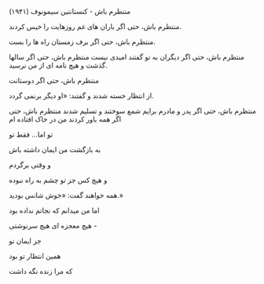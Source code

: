 <p>
  منتظرم باش - کنستانتین سیمونوف (۱۹۴۱)

منتظرم باش، حتی اگر باران های غم روزهایت را خیس کردند.

منتظرم باش، حتی اگر برف زمستان راه ها را بست.

منتظرم باش، حتی اگر دیگران به تو گفتند امیدی نیست
منتظرم باش، حتی اگر سالها گذشت و هیچ نامه ای از من نرسید.

منتظرم باش، حتی اگر دوستانت

از انتظار خسته شدند و گفتند: «او دیگر برنمی گردد.

منتظرم باش، حتی اگر پدر و مادرم برایم شمع سوختند و تسلیم شدند
منتظرم باش، حتی اگر همه باور کردند من در خاک افتاده ام

تو اما... فقط تو

به بازگشت من ایمان داشته باش

و وقتی برگردم

و هیچ کس جز تو چشم به راه نبوده

همه خواهند گفت: «خوش شانس بودید.»

اما من میدانم
که نجاتم نداده بود

هیچ معجزه ای هیچ سرنوشتی -

جز ایمان تو

همین انتظار تو بود

که مرا زنده نگه داشت
  
</p>
